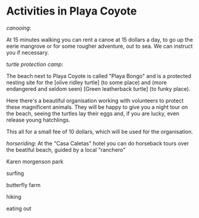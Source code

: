 # Activities in Playa Coyote

_canooing_:

At 15 minutes walking you can rent a canoe at 15 dollars a day, to go up the eerie mangrove or for some rougher adventure, out to sea. We can instruct you if necessary.

_turtle protection camp_:

The beach next to Playa Coyote is called "Playa Bongo" and is a protected nesting site for the [olive ridley turtle] (to some place) and (more endangered and seldom seen) [Green leatherback turtle] (to funky place). 

Here there's a beautiful organisation working with volunteers to protect these magnificent animals. They will be happy to give you a night tour on the beach, seeing the turtles lay their eggs and, if you are lucky, even release young hatchlings.

This all for a small fee of 10 dollars, which will be used for the organisation.

_horseriding_:
At the "Casa Caletas" hotel you can do horseback tours over the beatiful beach, guided by a local "ranchero"

Karen morgenson park

surfing

butterfly farm

hiking

eating out
